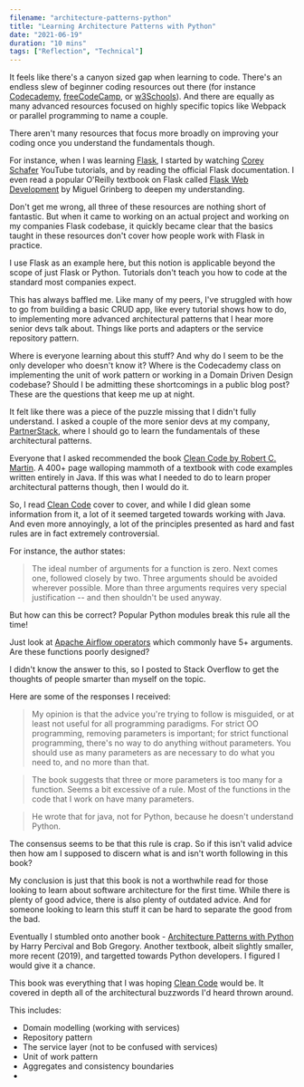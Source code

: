 ```yaml
---
filename: "architecture-patterns-python"
title: "Learning Architecture Patterns with Python"
date: "2021-06-19"
duration: "10 mins"
tags: ["Reflection", "Technical"]
---
```


It feels like there's a canyon sized gap when learning to code. There's an endless slew of beginner coding resources out there (for instance [Codecademy](https://www.codecademy.com/), [freeCodeCamp](https://www.freecodecamp.org/), or [w3Schools](https://www.w3schools.com/)). And there are equally as many advanced resources focused on highly specific topics like Webpack or parallel programming to name a couple.

There aren't many resources that focus more broadly on improving your coding once you understand the fundamentals though.

For instance, when I was learning [Flask](https://flask.palletsprojects.com/en/2.0.x/), I started by watching [Corey Schafer](https://www.youtube.com/c/Coreyms/featured) YouTube tutorials, and by reading the official Flask documentation. I even read a popular O'Reilly textbook on Flask called [Flask Web Development](https://flaskbook.com/) by Miguel Grinberg to deepen my understanding.

Don't get me wrong, all three of these resources are nothing short of fantastic. But when it came to working on an actual project and working on my companies Flask codebase, it quickly became clear that the basics taught in these resources don't cover how people work with Flask in practice.

I use Flask as an example here, but this notion is applicable beyond the scope of just Flask or Python. Tutorials don't teach you how to code at the standard  most companies expect.

This has always baffled me. Like many of my peers, I've struggled with how to go from building a basic CRUD app, like every tutorial shows how to do, to implementing more advanced architectural patterns that I hear more senior devs talk about. Things like ports and adapters or the service repository pattern.

Where is everyone learning about this stuff? And why do I seem to be the only developer who doesn't know it? Where is the Codecademy class on implementing the unit of work pattern or working in a Domain Driven Design codebase? Should I be admitting these shortcomings in a public blog post? These are the questions that keep me up at night.

It felt like there was a piece of the puzzle missing that I didn't fully understand. I asked a couple of the more senior devs at my company, [PartnerStack](https://www.partnerstack.com/), where I should go to learn the fundamentals of these architectural patterns.

Everyone that I asked recommended the book [Clean Code by Robert C. Martin](https://www.oreilly.com/library/view/clean-code-a/9780136083238/). A 400+ page walloping mammoth of a textbook with code examples written entirely in Java. If this was what I needed to do to learn proper architectural patterns though, then I would do it.

So, I read <u>Clean Code</u> cover to cover, and while I did glean some information from it, a lot of it seemed targeted towards working with Java. And even more annoyingly, a lot of the principles presented as hard and fast rules are in fact extremely controversial.

For instance, the author states:

> The ideal number of arguments for a function is zero. Next comes one, followed closely by two. Three arguments should be avoided wherever possible. More than three arguments requires very special justification -- and then shouldn't be used anyway.

But how can this be correct? Popular Python modules break this rule all the time!

Just look at [Apache Airflow operators](https://airflow.apache.org/docs/apache-airflow/stable/howto/operator/python.html) which commonly have 5+ arguments. Are these functions poorly designed?

I didn't know the answer to this, so I posted to Stack Overflow to get the thoughts of people smarter than myself on the topic.

Here are some of the responses I received:

> My opinion is that the advice you're trying to follow is misguided, or at least not useful for all programming paradigms. For strict OO programming, removing parameters is important; for strict functional programming, there's no way to do anything without parameters. You should use as many parameters as are necessary to do what you need to, and no more than that.

> The book suggests that three or more parameters is too many for a function. Seems a bit excessive of a rule. Most of the functions in the code that I work on have many parameters.

> He wrote that for java, not for Python, because he doesn't understand Python.

The consensus seems to be that this rule is crap. So if this isn't valid advice then how am I supposed to discern what is and isn't worth following in this book?

My conclusion is just that this book is not a worthwhile read for those looking to learn about software architecture for the first time. While there is plenty of good advice, there is also plenty of outdated advice. And for someone looking to learn this stuff it can be hard to separate the good from the bad.

Eventually I stumbled onto another book - [Architecture Patterns with Python](https://www.oreilly.com/library/view/architecture-patterns-with/9781492052197/) by Harry Percival and Bob Gregory. Another textbook, albeit slightly smaller, more recent (2019), and targetted towards Python developers. I figured I would give it a chance.

This book was everything that I was hoping <u>Clean Code</u> would be. It covered in depth all of the architectural buzzwords I'd heard thrown around.

This includes:

- Domain modelling (working with services)
- Repository pattern
- The service layer (not to be confused with services)
- Unit of work pattern
- Aggregates and consistency boundaries
-
